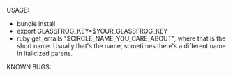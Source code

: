USAGE:
* bundle install
* export GLASSFROG_KEY=$YOUR_GLASSFROG_KEY
* ruby get_emails "$CIRCLE_NAME_YOU_CARE_ABOUT", where that is the short name. Usually that's the name, sometimes there's a different name in italicized parens.

KNOWN BUGS:
